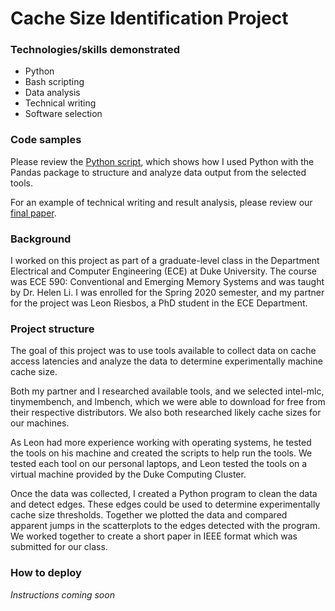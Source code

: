 # Cache Size Identification Project

### Technologies/skills demonstrated
* Python
* Bash scripting
* Data analysis
* Technical writing
* Software selection

### Code samples
Please review the [Python script](ece-590-final-project-master/data/analyze.py), which shows how I used Python with the Pandas package to structure and analyze data output from the selected tools. 

For an example of technical writing and result analysis, please review our [final paper](Cache-Size-Identification-Johnson-Riesbos-2020.pdf).  

### Background
I worked on this project as part of a graduate-level class in the Department Electrical and Computer Engineering (ECE) at Duke University.  The course was ECE 590: Conventional and Emerging Memory Systems and was taught by Dr. Helen Li.  I was enrolled for the Spring 2020 semester, and my partner for the project was Leon Riesbos, a PhD student in the ECE Department.

### Project structure
The goal of this project was to use tools available to collect data on cache access latencies and analyze the data to determine experimentally machine cache size.  

Both my partner and I researched available tools, and we selected intel-mlc, tinymembench, and lmbench, which we were able to download for free from their respective distributors.  We also both researched likely cache sizes for our machines.

As Leon had more experience working with operating systems, he tested the tools on his machine and created the scripts to help run the tools.  We tested each tool on our personal laptops, and Leon tested the tools on a virtual machine provided by the Duke Computing Cluster.

Once the data was collected, I created a Python program to clean the data and detect edges.  These edges could be used to determine experimentally cache size thresholds.  Together we plotted the data and compared apparent jumps in the scatterplots to the edges detected with the program.  We worked together to create a short paper in IEEE format which was submitted for our class.

### How to deploy
*Instructions coming soon*

